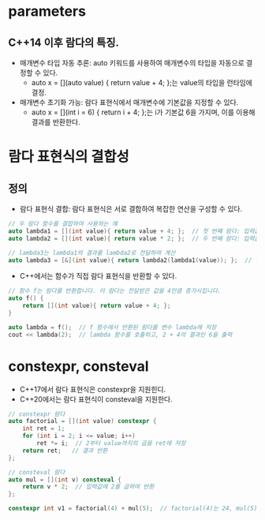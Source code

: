 # parameters

## C++14 이후 람다의 특징.
- 매개변수 타입 자동 추론: auto 키워드를 사용하여 매개변수의 타입을 자동으로 결정할 수 있다.
    - auto x = [](auto value) { return value + 4; };는 value의 타입을 런타임에 결정.
- 매개변수 초기화 가능: 람다 표현식에서 매개변수에 기본값을 지정할 수 있다.
    - auto x = [](int i = 6) { return i + 4; };는 i가 기본값 6을 가지며, 이를 이용해 결과를 반환한다.


# 람다 표현식의 결합성

## 정의
- 람다 표현식 결합: 람다 표현식은 서로 결합하여 복잡한 연산을 구성할 수 있다.
```cpp
// 두 람다 함수를 결합하여 사용하는 예
auto lambda1 = [](int value){ return value + 4; };  // 첫 번째 람다: 입력값에 4를 더함
auto lambda2 = [](int value){ return value * 2; };  // 두 번째 람다: 입력값을 2배로 함

// lambda3는 lambda1의 결과를 lambda2로 전달하여 계산
auto lambda3 = [&](int value){ return lambda2(lambda1(value)); };  // 결과는 (value + 4) * 2
```

- C++에서는 함수가 직접 람다 표현식을 반환할 수 있다.
```cpp
// 함수 f는 람다를 반환합니다. 이 람다는 전달받은 값을 4만큼 증가시킵니다.
auto f() {
    return [](int value){ return value + 4; };
}

auto lambda = f();  // f 함수에서 반환된 람다를 변수 lambda에 저장
cout << lambda(2);  // lambda 함수를 호출하고, 2 + 4의 결과인 6을 출력
```


# constexpr, consteval
- C++17에서 람다 표현식은 constexpr을 지원힌디.
- C++20에서는 람다 표현식이 consteval을 지원한다.
```cpp
// constexpr 람다
auto factorial = [](int value) constexpr {
    int ret = 1;
    for (int i = 2; i <= value; i++) 
        ret *= i;  // 2부터 value까지의 곱을 ret에 저장
    return ret;   // 결과 반환
};

// consteval 람다
auto mul = [](int v) consteval { 
    return v * 2;  // 입력값에 2를 곱하여 반환
};

constexpr int v1 = factorial(4) + mul(5);  // factorial(4)는 24, mul(5)는 10, 결과는 34
```
